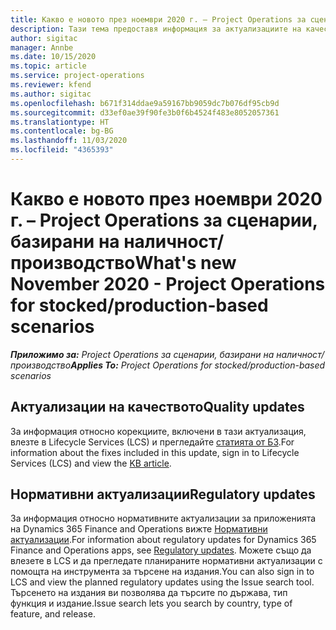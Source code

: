 ```yaml
---
title: Какво е новото през ноември 2020 г. – Project Operations за сценарии, базирани на наличност/производство
description: Тази тема предоставя информация за актуализациите на качеството, налични в изданието на Project Operations от ноември 2020 г. за сценарии, базирани на наличност/производство.
author: sigitac
manager: Annbe
ms.date: 10/15/2020
ms.topic: article
ms.service: project-operations
ms.reviewer: kfend
ms.author: sigitac
ms.openlocfilehash: b671f314ddae9a59167bb9059dc7b076df95cb9d
ms.sourcegitcommit: d33ef0ae39f90fe3b0f6b4524f483e8052057361
ms.translationtype: HT
ms.contentlocale: bg-BG
ms.lasthandoff: 11/03/2020
ms.locfileid: "4365393"
---
```

# <a name="whats-new-november-2020---project-operations-for-stockedproduction-based-scenarios"></a><span data-ttu-id="b55da-103">Какво е новото през ноември 2020 г. – Project Operations за сценарии, базирани на наличност/производство</span><span class="sxs-lookup"><span data-stu-id="b55da-103">What's new November 2020 - Project Operations for stocked/production-based scenarios</span></span>

<span data-ttu-id="b55da-104">_**Приложимо за:** Project Operations за сценарии, базирани на наличност/производство_</span><span class="sxs-lookup"><span data-stu-id="b55da-104">_**Applies To:** Project Operations for stocked/production-based scenarios_</span></span>

## <a name="quality-updates"></a><span data-ttu-id="b55da-105">Актуализации на качеството</span><span class="sxs-lookup"><span data-stu-id="b55da-105">Quality updates</span></span>

<span data-ttu-id="b55da-106">За информация относно корекциите, включени в тази актуализация, влезте в Lifecycle Services (LCS) и прегледайте [статията от БЗ](https://fix.lcs.dynamics.com/Issue/Details?bugId=488609&amp;dbType=3&amp;qc=8251e8e1d5e2386de850599926c1adc3fec8e2ba25308036d22cdfe0a1c28fc7).</span><span class="sxs-lookup"><span data-stu-id="b55da-106">For information about the fixes included in this update, sign in to Lifecycle Services (LCS) and view the [KB article](https://fix.lcs.dynamics.com/Issue/Details?bugId=488609&amp;dbType=3&amp;qc=8251e8e1d5e2386de850599926c1adc3fec8e2ba25308036d22cdfe0a1c28fc7).</span></span>

## <a name="regulatory-updates"></a><span data-ttu-id="b55da-107">Нормативни актуализации</span><span class="sxs-lookup"><span data-stu-id="b55da-107">Regulatory updates</span></span>

<span data-ttu-id="b55da-108">За информация относно нормативните актуализации за приложенията на Dynamics 365 Finance and Operations вижте [Нормативни актуализации](https://docs.microsoft.com/dynamics365/finance/localizations/regulatory-updates).</span><span class="sxs-lookup"><span data-stu-id="b55da-108">For information about regulatory updates for Dynamics 365 Finance and Operations apps, see [Regulatory updates](https://docs.microsoft.com/dynamics365/finance/localizations/regulatory-updates).</span></span> <span data-ttu-id="b55da-109">Можете също да влезете в LCS и да прегледате планираните нормативни актуализации с помощта на инструмента за търсене на издания.</span><span class="sxs-lookup"><span data-stu-id="b55da-109">You can also sign in to LCS and view the planned regulatory updates using the Issue search tool.</span></span> <span data-ttu-id="b55da-110">Търсенето на издания ви позволява да търсите по държава, тип функция и издание.</span><span class="sxs-lookup"><span data-stu-id="b55da-110">Issue search lets you search by country, type of feature, and release.</span></span>
